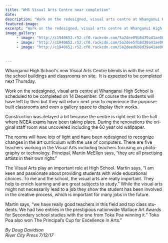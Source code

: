 ```yaml
---
title: "WHS Visual Arts Centre near completion"
date: 
description: "Work on the redesigned, visual arts centre at Whanganui High School is scheduled to be completed on 14 December 2017..."
featured-image: 
excerpt: "Work on the redesigned, visual arts centre at Whanganui High School is scheduled to be completed on 14 December 2017."
image_gallery:
     - image: "http://c1940652.r52.cf0.rackcdn.com/5a2dee89b8d39a41ae000461/Untitled-2.jpg"
     - image: "http://c1940652.r52.cf0.rackcdn.com/5a2dee5fb8d39a41ae00045f/Untitled-1.jpg"
     - image: "http://c1940652.r52.cf0.rackcdn.com/5a2deed6b8d39a41ae000463/Untitled-3.jpg"
    
    
---
```


<p>Whanganui High School's new Visual Arts Centre blends in with the rest of the school buildings and classrooms on site.&nbsp; It is expected to be completed next Thursday.</p>
<p class="BasicParagraph"><span class="CharacterStyle1"><span lang="EN-GB">Work on the redesigned, visual arts centre at Whanganui High School is scheduled to be completed on 14 December. Of course the students will have left by then but they will return next year to experience the purpose-built classrooms and even a gallery space to display their works. </span></span></p>
<p class="BasicParagraph"><span class="CharacterStyle1"><span lang="EN-GB">Construction was delayed a bit because the centre is right next to the hall where NCEA exams have been taking place. During the renovations the original staff room was uncovered including the 60 year old wallpaper. </span></span></p>
<p class="BasicParagraph"><span class="CharacterStyle1"><span lang="EN-GB">The rooms will have lots of light and have been redesigned to recognize changes in the art curriculum with the use of computers. There are five teachers working in the Visual Arts including teachers focusing on photography or technology. Principal, Martin McEllen says, &ldquo;they are all practising artists in their own right.&rdquo;</span></span></p>
<p class="BasicParagraph"><span class="CharacterStyle1"><span lang="EN-GB">The Visual Arts play an important role at High School. Martin says, &ldquo;I am keen and passionate about providing students with wide educational choices. To me and the school, the visual arts are really important. They help to enrich learning and are great subjects to study.&rdquo; While the visual arts might not necessarily lead to a job they show the student has been involved in the creative process, which is important for many jobs in the future.</span></span></p>
<p class="BasicParagraph"><span class="CharacterStyle1"><span lang="EN-GB">Martin says, &ldquo;we have really good teachers in this field and top class students. We had two entries in the prestigious nationwide Wallace Art Awards for Secondary school studies with the one from Toka Poa winning it.&rdquo; Toka Poa also won The Principal&rsquo;s Cup for Excellence in Arts.&rdquo;</span></span></p>
<p class="BasicParagraph"><em>By Doug Davidson</em><br /><em>River City Press 7/12/17</em></p>

